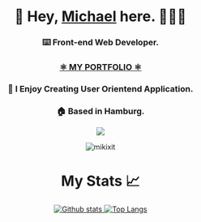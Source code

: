 <h1 align="center">👋  Hey,  <a href="https://www.linkedin.com/in/michaeltorresdeveloper/">Michael</a> here.  👨🏻‍💻 </h1>
<h3 align="center"> ⌨️ Front-end Web Developer.  </h3>
<h3 align="center"><a href="https://www.michaeltorresdev.dev">⚛️ MY PORTFOLIO ⚛️</a></h2>
<h3 align="center"> 🎯 I Enjoy Creating User Orientend Application.  </h3>
<h3 align="center">  🏠 Based in Hamburg. </h3>
<p align="center">
  <a href="#">
    <img src="https://skillicons.dev/icons?i=html,css,tailwind,sass,bootstrap,js,react,ts,nodejs,mysql,npm,apple,devto,godot,obsidian"">
  </a>
</p>
<p align="center"> <img src="https://komarev.com/ghpvc/?username=mikixit&label=Profile%20views&color=0e75b6&style=flat&color=brightgreen" alt="mikixit"/> </p>

<h1 align="center">My Stats 📈</h1>

<p align="center">
  <a href="#">
    <img src="https://github-readme-stats.vercel.app/api?username=mikixit&theme=onedark&show_icons=true&hide_rank=true&custom_title=Stats&count_private=true&hide_border=true&hide=issues&line_height=24&bg_color=0d1117" alt="Github stats" />
    <img src="https://github-readme-stats.vercel.app/api/top-langs/?username=mikixit&layout=compact&theme=onedark&count_private=true&hide_border=true&bg_color=0d1117" alt="Top Langs">
  </a>
</p>





